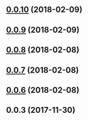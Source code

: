 <a name="0.0.10"></a>
## [0.0.10](https://github.com/Wikiki/bulma-ribbon/compare/0.0.9...0.0.10) (2018-02-09)



<a name="0.0.9"></a>
## [0.0.9](https://github.com/Wikiki/bulma-ribbon/compare/0.0.8...0.0.9) (2018-02-09)



<a name="0.0.8"></a>
## [0.0.8](https://github.com/Wikiki/bulma-ribbon/compare/0.0.7...0.0.8) (2018-02-08)



<a name="0.0.7"></a>
## [0.0.7](https://github.com/Wikiki/bulma-ribbon/compare/v0.0.3...v0.0.7) (2018-02-08)



<a name="0.0.6"></a>
## [0.0.6](https://github.com/Wikiki/bulma-ribbon/compare/v0.0.3...v0.0.6) (2018-02-08)



<a name="0.0.3"></a>
## 0.0.3 (2017-11-30)



